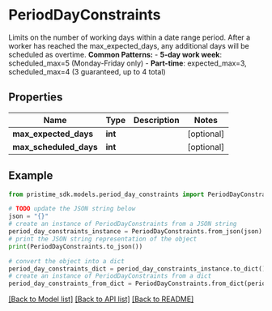 # PeriodDayConstraints

Limits on the number of working days within a date range period. After a worker has reached the max_expected_days, any additional days will be scheduled as overtime.  **Common Patterns:** - **5-day work week**: scheduled_max=5 (Monday-Friday only) - **Part-time**: expected_max=3, scheduled_max=4 (3 guaranteed, up to 4 total)

## Properties

Name | Type | Description | Notes
------------ | ------------- | ------------- | -------------
**max_expected_days** | **int** |  | [optional] 
**max_scheduled_days** | **int** |  | [optional] 

## Example

```python
from pristime_sdk.models.period_day_constraints import PeriodDayConstraints

# TODO update the JSON string below
json = "{}"
# create an instance of PeriodDayConstraints from a JSON string
period_day_constraints_instance = PeriodDayConstraints.from_json(json)
# print the JSON string representation of the object
print(PeriodDayConstraints.to_json())

# convert the object into a dict
period_day_constraints_dict = period_day_constraints_instance.to_dict()
# create an instance of PeriodDayConstraints from a dict
period_day_constraints_from_dict = PeriodDayConstraints.from_dict(period_day_constraints_dict)
```
[[Back to Model list]](../README.md#documentation-for-models) [[Back to API list]](../README.md#documentation-for-api-endpoints) [[Back to README]](../README.md)


